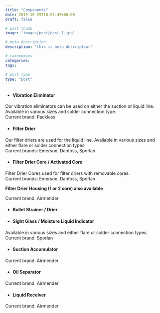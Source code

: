 ```yaml
---
title: "Components"
date: 2019-10-29T10:07:47+06:00
draft: false

# post thumb
image: "images/post/post-1.jpg"

# meta description
description: "this is meta description"

# taxonomies
categories:
tags:

# post type
type: "post"
---
```


- #### Vibration Eliminator

Our vibration eliminators can be used on either the suction or liquid line.  Available in various sizes and solder connection type.
\
Current brand: Packless

- #### Filter Drier

Our filter driers are used for the liquid line.  Available in various sizes and either flare or solder connection types.
\
Current brands: Emerson, Danfoss, Sporlan

- #### Filter Drier Core / Activated Core

Filter Drier Cores used for filter driers with removable cores.
\
Current brands: Emerson, Danfoss, Sporlan

**Filter Drier Housing (1 or 2 core) also available**

Current brand: Airmender

- #### Bullet Strainer / Drier

- #### Sight Glass / Moisture Liquid Indicator

Available in various sizes and either flare or solder connection types.
\
Current brand: Sporlan

- #### Suction Accumulator

Current brand: Airmender

- #### Oil Separator

Current brand: Airmender

- #### Liquid Receiver

Current brand: Airmender
